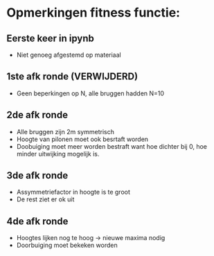 # Opmerkingen fitness functie:

## Eerste keer in ipynb
* Niet genoeg afgestemd op materiaal

## 1ste afk ronde (VERWIJDERD)
* Geen beperkingen op N, alle bruggen hadden N=10

## 2de afk ronde
* Alle bruggen zijn 2m symmetrisch
* Hoogte van pilonen moet ook besrtaft worden
* Doobuiging moet meer worden bestraft want hoe dichter bij 0, hoe minder
uitwijking mogelijk is.

## 3de afk ronde
* Assymmetriefactor in hoogte is te groot
* De rest ziet er ok uit

## 4de afk ronde
* Hoogtes lijken nog te hoog -> nieuwe maxima nodig
* Doorbuiging moet bekeken worden
